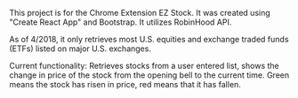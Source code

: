 This project is for the Chrome Extension EZ Stock. It was created using "Create React App" and Bootstrap. It utilizes RobinHood API. 

As of 4/2018, it only retrieves most U.S. equities and exchange traded funds (ETFs) listed on major U.S. exchanges.

Current functionality: Retrieves stocks from a user entered list, shows the change in price of the stock from the opening bell to the current time. Green means the stock has risen in price, red means that it has fallen.  


